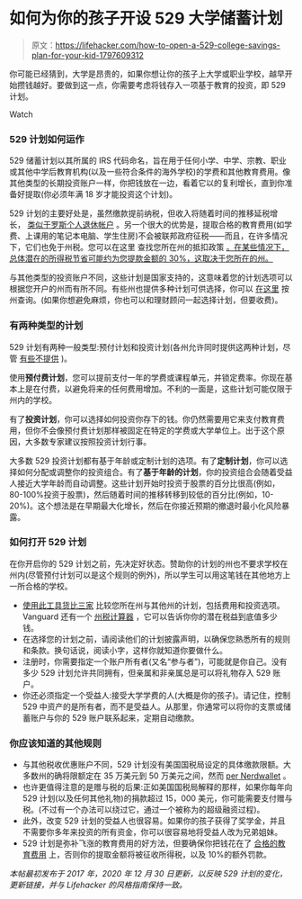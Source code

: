 # 如何为你的孩子开设 529 大学储蓄计划

> 原文：<https://lifehacker.com/how-to-open-a-529-college-savings-plan-for-your-kid-1797609312>

你可能已经猜到，大学是昂贵的，如果你想让你的孩子上大学或职业学校，越早开始攒钱越好。要做到这一点，你需要考虑将钱存入一项基于教育的投资，即 529 计划。

Watch

### **529 计划如何运作**

529 储蓄计划以其所属的 IRS 代码命名，旨在用于任何小学、中学、宗教、职业或其他中学后教育机构(以及一些符合条件的海外学校)的学费和其他教育费用。像其他类型的长期投资账户一样，你把钱放在一边，看着它以的复利增长，直到你准备好提取(你必须年满 18 岁才能投资这个计划)。

529 计划的主要好处是，虽然缴款提前纳税，但收入将随着时间的推移延税增长， [类似于罗斯个人退休帐户](https://www.nerdwallet.com/article/investing/529-plan-vs-roth-ira-roth-wins-mostly) 。另一个很大的优势是，提取合格的教育费用(如学费、上课用的笔记本电脑、学生住房)不会被联邦政府征税——而且，在许多情况下，它们也免于州税。您可以在这里 查找您所在州的抵扣政策 [。在某些情况下，总体潜在的所得税节省可能约为您提款金额的 30%，这取决于您所在的州。](https://www.policygenius.com/blog/a-state-by-state-guide-to-529-plans/)

与其他类型的投资账户不同，这些计划是国家支持的，这意味着您的计划选项可以根据您开户的州而有所不同。有些州也提供多种计划可供选择，你可以 [在这里](http://www.savingforcollege.com/enroll_in_a_529_plan/) 按州查询。(如果你想避免麻烦，你也可以和理财顾问一起选择计划，但要收费)。

### **有两种类型的计划**

529 计划有两种一般类型:预付计划和投资计划(各州允许同时提供这两种计划，尽管 [有些不提供](https://www.investopedia.com/financial-edge/0311/the-last-states-with-prepaid-tuition-plans.aspx) )。

使用**预付费计划**，您可以提前支付一年的学费或课程单元，并锁定费率。你现在基本上是在付费，以避免将来的任何费用增加。不利的一面是，这些计划可能仅限于州内的学校。

有了**投资计划**，你可以选择如何投资你存下的钱。你仍然需要用它来支付教育费用，但你不会像预付费计划那样被固定在特定的学费或大学单位上。出于这个原因，大多数专家建议按照投资计划行事。

大多数 529 投资计划都有基于年龄或定制计划的选项。有了**定制计划**，你可以选择如何分配或调整你的投资组合。有了**基于年龄的计划**，你的投资组合会随着受益人接近大学年龄而自动调整。这些计划开始时投资于股票的百分比很高(例如，80-100%投资于股票)，然后随着时间的推移转移到较低的百分比(例如，10-20%)。这个想法是在早期最大化增长，然后在你接近预期的撤退时最小化风险暴露。

### **如何打开 529 计划**

在你开启你的 529 计划之前，先决定好状态。赞助你的计划的州也不要求学校在州内(尽管预付计划可以是这个规则的例外)，所以学生可以用这笔钱在其他地方上一所合格的学校。

*   [使用此工具货比三家](https://www.savingforcollege.com/college-savings-201) 比较您所在州与其他州的计划，包括费用和投资选项。Vanguard 还有一个 [州税计算器](https://vanguard.wealthmsi.com/stdc.php) ，它可以告诉你你的潜在税益到底值多少钱。
*   在选择您的计划之前，请阅读他们的计划披露声明，以确保您熟悉所有的规则和条款。换句话说，阅读小字，这样你就知道你要做什么。
*   注册时，你需要指定一个账户所有者(又名“参与者”)，可能就是你自己。没有多少 529 计划允许共同拥有，但亲属和非亲属总是可以将礼物存入 529 账户。
*   你还必须指定一个受益人:接受大学学费的人(大概是你的孩子)。请记住，控制 529 中资产的是所有者，而不是受益人。从那里，你通常可以将你的支票或储蓄账户与你的 529 账户联系起来，定期自动缴款。

### **你应该知道的其他规则**

*   与其他税收优惠账户不同，529 计划没有美国国税局设定的具体缴款限额。大多数州的确将限额定在 35 万美元到 50 万美元之间，然而 [per Nerdwallet](https://www.nerdwallet.com/blog/investing/529-plan-rules/#:~:text=There%20aren't%20set%20contribution%20limits&text=Most%20states%20do%20set%20limits,beneficiary%20in%20a%20tax%20year.) 。
*   也许更值得注意的是赠与税的后果:正如美国国税局解释的那样，如果你每年向 529 计划(以及任何其他礼物)的捐款超过 15，000 美元，你可能需要支付赠与税。(不过有一个办法可以绕过它，通过一个被称为的超级融资过程)。
*   此外，改变 529 计划的受益人也很容易。如果你的孩子获得了奖学金，并且不需要你多年来投资的所有资金，你可以很容易地将受益人改为兄弟姐妹。
*   529 计划是弥补飞涨的教育费用的好方法，但要确保你把钱花在了 [合格的教育费用](https://www.savingforcollege.com/article/what-you-can-pay-for-with-a-529-plan) 上，否则你的提取金额将被征收所得税，以及 10%的额外罚款。

*本帖最初发布于 2017 年，2020 年 12 月 30 日更新，以反映 529 计划的变化，更新链接，并与 Lifehacker 的风格指南保持一致。*